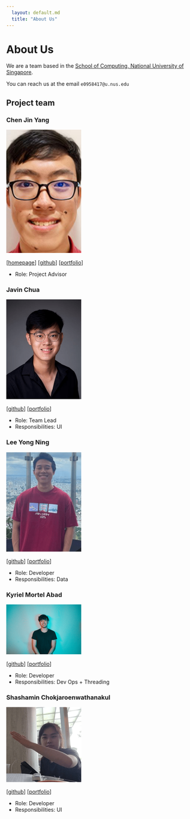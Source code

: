 ```yaml
---
  layout: default.md
  title: "About Us"
---
```


# About Us

We are a team based in the [School of Computing, National University of Singapore](http://www.comp.nus.edu.sg).

You can reach us at the email `e0958417@u.nus.edu`

## Project team

### Chen Jin Yang

<img src="images/jinyang628.png" width="200px">

[[homepage](https://www.linkedin.com/in/chen-jin-yang-37baa8202/)]
[[github](https://github.com/jinyang628)]
[[portfolio](team/jinyang628.md)]

* Role: Project Advisor

### Javin Chua

<img src="images/javinchua.png" width="200px">

[[github](http://github.com/javinchua)]
[[portfolio](team/javinchua.md)]

* Role: Team Lead
* Responsibilities: UI

### Lee Yong Ning

<img src="images/yongning0310.png" width="200px">

[[github](http://github.com/yongning0310)] 
[[portfolio](team/yongning.md)]

* Role: Developer
* Responsibilities: Data

### Kyriel Mortel Abad

<img src="images/s-kybound.png" width="200px">

[[github](http://github.com/s-kybound)]
[[portfolio](team/kyriel.md)]

* Role: Developer
* Responsibilities: Dev Ops + Threading

### Shashamin Chokjaroenwathanakul

<img src="images/shashahchk.png" width="200px">

[[github](http://github.com/shashahchk)]
[[portfolio](team/shashahchk.md)]

* Role: Developer
* Responsibilities: UI
